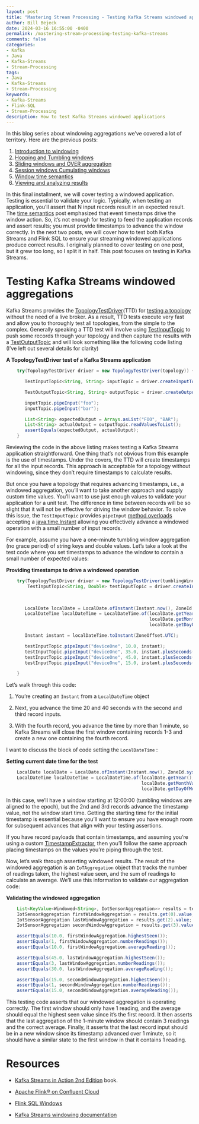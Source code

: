 ```yaml
---
layout: post
title: "Mastering Stream Processing - Testing Kafka Streams windowed applications"
author: Bill Bejeck
date: 2024-03-16 16:55:00 -0400
permalink: /mastering-stream-processing-testing-kafka-streams
comments: false
categories: 
- Kafka
- Java
- Kafka-Streams
- Stream-Processing
tags: 
- Java
- Kafka-Streams
- Stream-Processing
keywords: 
- Kafka-Streams
- Flink-SQL
- Stream-Processing
description: How to test Kafka Streams windowed applications
---
```


In this blog series about windowing aggregations we’ve covered a lot of territory. Here are the previous posts: 

1.  [Introduction to windowing](https://www.codingjunkie.net/introduction-to-windowing)
2.  [Hopping and Tumbling windows](https://www.codingjunkie.net/mastering-stream-processing-hopping-tumbling-windows)
3.  [Sliding windows and OVER aggregation](https://www.codingjunkie.net/mastering-stream-processing-sliding-windows)
4.  [Session windows Cumulating windows](https://www.codingjunkie.net/mastering-stream-processing-session-cumulating-windows)
5.  [Window time semantics](https://www.codingjunkie.net/mastering-stream-processing-time-semantics)
6.  [Viewing and analyzing results](https://www.codingjunkie.net//mastering-stream-processing-viewing-results)

In this final installment, we will cover testing a windowed application. Testing is essential to validate your logic. Typically, when testing an application, you’ll assert that N input records result in an expected result. The [time semantics](https://windowing_time_semantics) post emphasized that event timestamps drive the window action. So, it’s not enough for testing to feed the application records and assert results; you must provide timestamps to advance the window correctly. In the next two posts, we will cover how to test both Kafka Streams and Flink SQL to ensure your streaming windowed applications produce correct results. I originally planned to cover testing on one post, but it grew too long, so I split it in half. This post focuses on testing in Kafka Streams.

# Testing Kafka Streams windowed aggregations

Kafka Streams provides the [TopologyTestDriver](https://kafka.apache.org/37/javadoc/org/apache/kafka/streams/TopologyTestDriver.html)(TTD) for [testing a topology](https://docs.confluent.io/platform/current/streams/developer-guide/test-streams.html#testing-a-streams-application) without the need of a live broker. As a result, TTD tests execute very fast and allow you to thoroughly test all topologies, from the simple to the complex. Generally speaking a TTD test will involve using [TestInputTopic](https://kafka.apache.org/37/javadoc/org/apache/kafka/streams/TestOutputTopic.html) to push some records through your topology and then capture the results with a [TestOutputTopic](https://kafka.apache.org/37/javadoc/org/apache/kafka/streams/TestOutputTopic.html) and will look something like the following code listing (I’ve left out several details for clarity)

**A TopologyTestDriver test of a Kafka Streams application**
```java
    try(TopologyTestDriver driver = new TopologyTestDriver(topology)) {

       TestInputTopic<String, String> inputTopic = driver.createInputTopic(INPUT_TOPIC...);

       TestOutputTopic<String, String> outputTopic = driver.createOutputTopic(OUTPUT_TOPIC...);

       inputTopic.pipeInput("foo");
       inputTopic.pipeInput("bar");

       List<String> expectedOutput = Arrays.asList("FOO", "BAR");
       List<String> actualOutput = outputTopic.readValuesToList();
       assertEquals(expectedOutput, actualOutput);
    }
```

Reviewing the code in the above listing makes testing a Kafka Streams application straightforward. One thing that’s not obvious from this example is the use of timestamps. Under the covers, the TTD will create timestamps for all the input records. This approach is acceptable for a topology without windowing, since they don’t require timestamps to calculate results.

But once you have a topology that requires advancing timestamps, i.e., a windowed aggregation, you’ll want to take another approach and supply custom time values. You’ll want to use just enough values to validate your application for a unit test. The difference in time between records will be so slight that it will not be effective for driving the window behavior. To solve this issue, the `TestInputTopic` provides `pipeInput` [method overloads](https://kafka.apache.org/37/javadoc/org/apache/kafka/streams/TestInputTopic.html#pipeInput(K,V,java.time.Instant)) accepting a [java.time.Instant](https://kafka.apache.org/37/javadoc/org/apache/kafka/streams/TestInputTopic.html#pipeInput(K,V,java.time.Instant)) allowing you effectively advance a windowed operation with a small number of input records.

For example, assume you have a one-minute tumbling window aggregation (no grace period) of string keys and double values. Let’s take a look at the test code where you set timestamps to advance the window to contain a small number of expected values:

**Providing timestamps to drive a windowed operation**
```java
    try(TopologyTestDriver driver = new TopologyTestDriver(tumblingWindows.topology(properties))) {
        TestInputTopic<String, Double> testInputTopic = driver.createInputTopic(inputTopic,
                                                                               stringSerializer,
                                                                               doubleSerializer);

       LocalDate localDate = LocalDate.ofInstant(Instant.now(), ZoneId.systemDefault());<1>
       LocalDateTime localDateTime = LocalDateTime.of(localDate.getYear(),
                                                      localDate.getMonthValue(),
                                                      localDate.getDayOfMonth(), 12, 0, 18);

       Instant instant = localDateTime.toInstant(ZoneOffset.UTC); 

       testInputTopic.pipeInput("deviceOne", 10.0, instant);
       testInputTopic.pipeInput("deviceOne", 35.0, instant.plusSeconds(20)); <2> 
       testInputTopic.pipeInput("deviceOne", 45.0, instant.plusSeconds(40));
       testInputTopic.pipeInput("deviceOne", 15.0, instant.plusSeconds(70)); <3>

    }
```
Let’s walk through this code:

1.  You’re creating an `Instant` from a `LocalDateTime` object

2.  Next, you advance the time 20 and 40 seconds with the second and third record inputs.

3.  With the fourth record, you advance the time by more than 1 minute, so Kafka Streams will close the first window containing records 1-3 and create a new one containing the fourth record.

I want to discuss the block of code setting the `LocalDateTime` :

**Setting current date time for the test**
```java
    LocalDate localDate = LocalDate.ofInstant(Instant.now(), ZoneId.systemDefault());
    LocalDateTime localDateTime = LocalDateTime.of(localDate.getYear(),
                                                   localDate.getMonthValue(),
                                                   localDate.getDayOfMonth(), 12, 0, 18);
```
In this case, we’ll have a window starting at 12:00:00 (tumbling windows are aligned to the epoch), but the 2nd and 3rd records advance the timestamp value, not the window start time. Getting the starting time for the initial timestamp is essential because you’ll want to ensure you have enough room for subsequent advances that align with your testing assertions.

If you have record payloads that contain timestamps, and assuming you’re using a custom [TimestampExtractor](https://kafka.apache.org/37/javadoc/org/apache/kafka/streams/processor/TimestampExtractor.html), then you’ll follow the same approach placing timestamps on the values you’re piping through the test.

Now, let’s walk through asserting windowed results. The result of the windowed aggregation is an `IoTAggregation` object that tracks the number of readings taken, the highest value seen, and the sum of readings to calculate an average. We’ll use this information to validate our aggregation code:

**Validating the windowed aggregation**
```java
    List<KeyValue<Windowed<String>, IotSensorAggregation>> results = testOutputTopic.readKeyValuesToList();
    IotSensorAggregation firstWindowAggregation = results.get(0).value;
    IotSensorAggregation lastWindowAggregation = results.get(2).value;
    IotSensorAggregation secondWindowAggregation = results.get(3).value;

    assertEquals(10.0, firstWindowAggregation.highestSeen());
    assertEquals(1, firstWindowAggregation.numberReadings());
    assertEquals(10.0, firstWindowAggregation.averageReading());

    assertEquals(45.0, lastWindowAggregation.highestSeen());
    assertEquals(3, lastWindowAggregation.numberReadings());
    assertEquals(30.0, lastWindowAggregation.averageReading());

    assertEquals(15.0, secondWindowAggregation.highestSeen());
    assertEquals(1, secondWindowAggregation.numberReadings());
    assertEquals(15.0, secondWindowAggregation.averageReading());
```

This testing code asserts that our windowed aggregation is operating correctly. The first window should only have 1 reading, and the average should equal the highest seen value since it’s the first record. It then asserts that the last aggregation of the 1-minute window should contain 3 readings and the correct average. Finally, it asserts that the last record input should be in a new window since its timestamp advanced over 1 minute, so it should have a similar state to the first window in that it contains 1 reading.

# Resources

-   [Kafka Streams in Action 2nd Edition](https://www.manning.com/books/kafka-streams-in-action-second-edition) book.

-   [Apache Flink® on Confluent Cloud](https://www.confluent.io/product/flink/)

-   [Flink SQL Windows](https://nightlies.apache.org/flink/flink-docs-release-1.18/docs/dev/table/sql/queries/window-tvf/#windowing-table-valued-functions-windowing-tvfs)

-   [Kafka Streams windowing documentation](https://docs.confluent.io/platform/current/streams/developer-guide/dsl-api.html#windowing)
